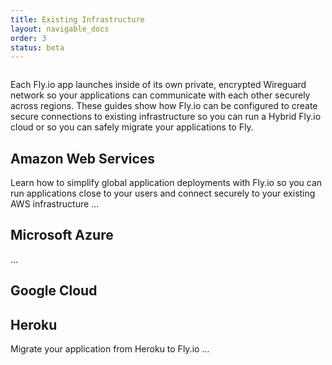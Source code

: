 ```yaml
---
title: Existing Infrastructure
layout: navigable_docs
order: 3
status: beta
---
```


<figure>
  <img src="/static/images/hands-on.webp" srcset="/static/images/hands-on@2x.webp 2x" alt="">
</figure>

Each Fly.io app launches inside of its own private, encrypted Wireguard network so your applications can communicate with each other securely across regions. These guides show how Fly.io can be configured to create secure connections to existing infrastructure so you can run a Hybrid Fly.io cloud or so you can safely migrate your applications to Fly.

## Amazon Web Services

Learn how to simplify global application deployments with Fly.io so you can run applications close to your users and connect securely to your existing AWS infrastructure ...

## Microsoft Azure

...

## Google Cloud

## Heroku

Migrate your application from Heroku to Fly.io ...
